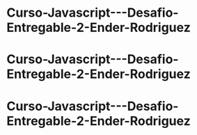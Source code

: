 # Curso-Javascript---Desafio-Entregable-2-Ender-Rodriguez
# Curso-Javascript---Desafio-Entregable-2-Ender-Rodriguez
# Curso-Javascript---Desafio-Entregable-2-Ender-Rodriguez

